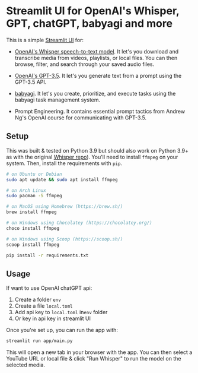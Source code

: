 # Streamlit UI for OpenAI's Whisper, GPT, chatGPT, babyagi and more

This is a simple [Streamlit UI](https://streamlit.io/) for:

* [OpenAI's Whisper speech-to-text model](https://openai.com/blog/whisper/). It let's you download and transcribe media from videos, playlists, or local files. You can then browse, filter, and search through your saved audio files.

* [OpenAI's GPT-3.5](https://openai.com/blog/openai-api/). It let's you generate text from a prompt using the GPT-3.5 API.

* [babyagi](https://github.com/yoheinakajima/babyagi). It let's you create, prioritize, and execute tasks using the babyagi task management system.

* Prompt Engineering. It contains essential prompt tactics from Andrew Ng's OpenAI course for communicating with GPT-3.5.

## Setup

This was built & tested on Python 3.9 but should also work on Python 3.9+ as with the original [Whisper repo](https://github.com/openai/whisper)).
You'll need to install `ffmpeg` on your system. Then, install the requirements with `pip`.

```bash
# on Ubuntu or Debian
sudo apt update && sudo apt install ffmpeg

# on Arch Linux
sudo pacman -S ffmpeg

# on MacOS using Homebrew (https://brew.sh/)
brew install ffmpeg

# on Windows using Chocolatey (https://chocolatey.org/)
choco install ffmpeg

# on Windows using Scoop (https://scoop.sh/)
scoop install ffmpeg

pip install -r requirements.txt
```

## Usage

If want to use OpenAI chatGPT api:

1. Create a folder ```env```
2. Create a file ```local.toml```
3. Add api key to ```local.toml``` in```env``` folder
4. Or key in api key in streamlit UI

Once you're set up, you can run the app with:

```bash
streamlit run app/main.py
```

This will open a new tab in your browser with the app. You can then select a YouTube URL or local file & click "Run Whisper" to run the model on the selected media.
